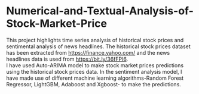 # Numerical-and-Textual-Analysis-of-Stock-Market-Price
This project highlights time series analysis of historical stock prices and sentimental analysis of news headlines. 
The historical stock prices dataset has been extracted from https://finance.yahoo.com/ and the news headlines data is used from https://bit.ly/36fFPI6. \
I have used Auto-ARIMA model to make stock market prices predictions using the historical stock prices data. In the sentiment analysis model, I have made use of different machine learning algorithms-Random Forest Regressor, LightGBM, Adaboost and Xgboost- to make the predictions.
